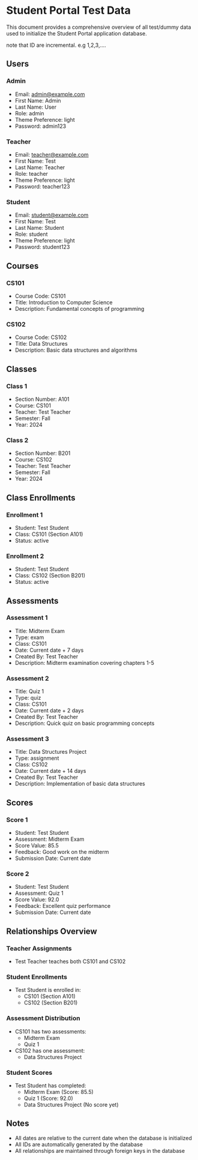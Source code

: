 # Student Portal Test Data

This document provides a comprehensive overview of all test/dummy data used to initialize the Student Portal application database.

note that ID are incremental. e.g 1,2,3,....

## Users

### Admin
- Email: admin@example.com
- First Name: Admin
- Last Name: User
- Role: admin
- Theme Preference: light
- Password: admin123

### Teacher
- Email: teacher@example.com
- First Name: Test
- Last Name: Teacher
- Role: teacher
- Theme Preference: light
- Password: teacher123

### Student
- Email: student@example.com
- First Name: Test
- Last Name: Student
- Role: student
- Theme Preference: light
- Password: student123

## Courses

### CS101
- Course Code: CS101
- Title: Introduction to Computer Science
- Description: Fundamental concepts of programming

### CS102
- Course Code: CS102
- Title: Data Structures
- Description: Basic data structures and algorithms

## Classes

### Class 1
- Section Number: A101
- Course: CS101
- Teacher: Test Teacher
- Semester: Fall
- Year: 2024

### Class 2
- Section Number: B201
- Course: CS102
- Teacher: Test Teacher
- Semester: Fall
- Year: 2024

## Class Enrollments

### Enrollment 1
- Student: Test Student
- Class: CS101 (Section A101)
- Status: active

### Enrollment 2
- Student: Test Student
- Class: CS102 (Section B201)
- Status: active

## Assessments

### Assessment 1
- Title: Midterm Exam
- Type: exam
- Class: CS101
- Date: Current date + 7 days
- Created By: Test Teacher
- Description: Midterm examination covering chapters 1-5

### Assessment 2
- Title: Quiz 1
- Type: quiz
- Class: CS101
- Date: Current date + 2 days
- Created By: Test Teacher
- Description: Quick quiz on basic programming concepts

### Assessment 3
- Title: Data Structures Project
- Type: assignment
- Class: CS102
- Date: Current date + 14 days
- Created By: Test Teacher
- Description: Implementation of basic data structures

## Scores

### Score 1
- Student: Test Student
- Assessment: Midterm Exam
- Score Value: 85.5
- Feedback: Good work on the midterm
- Submission Date: Current date

### Score 2
- Student: Test Student
- Assessment: Quiz 1
- Score Value: 92.0
- Feedback: Excellent quiz performance
- Submission Date: Current date

## Relationships Overview

### Teacher Assignments
- Test Teacher teaches both CS101 and CS102

### Student Enrollments
- Test Student is enrolled in:
  - CS101 (Section A101)
  - CS102 (Section B201)

### Assessment Distribution
- CS101 has two assessments:
  - Midterm Exam
  - Quiz 1
- CS102 has one assessment:
  - Data Structures Project

### Student Scores
- Test Student has completed:
  - Midterm Exam (Score: 85.5)
  - Quiz 1 (Score: 92.0)
  - Data Structures Project (No score yet)

## Notes
- All dates are relative to the current date when the database is initialized
- All IDs are automatically generated by the database
- All relationships are maintained through foreign keys in the database